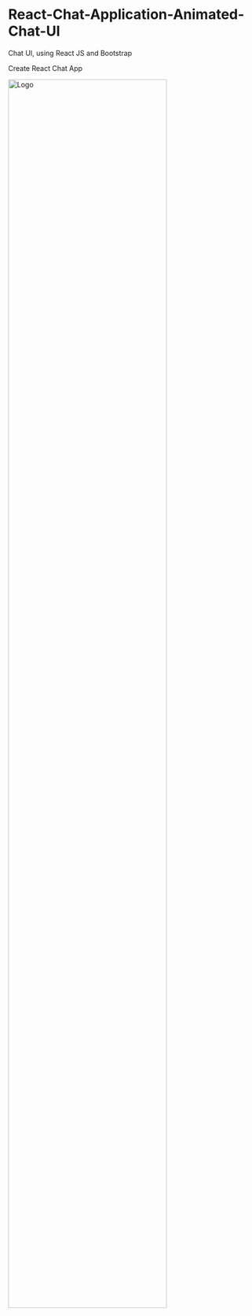 # React-Chat-Application-Animated-Chat-UI
Chat UI, using React JS and Bootstrap

Create React Chat App 

<img alt="Logo" align="center" src="https://create-react-app.dev/img/logo.svg" width="80%" />
